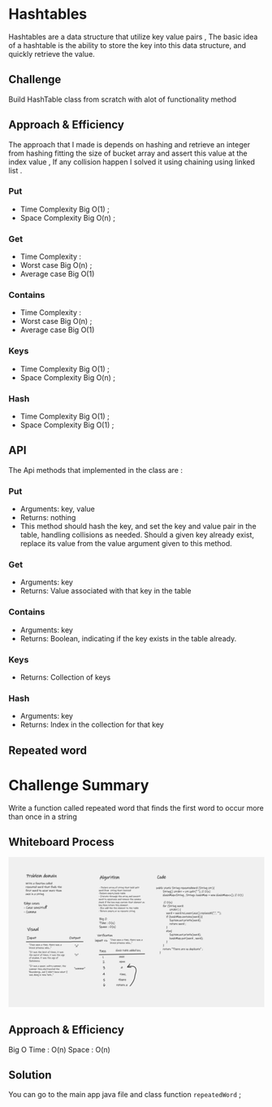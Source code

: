 # Hashtables
Hashtables are a data structure that utilize key value pairs , The basic idea of a hashtable is the ability to store the key into this data structure, and quickly retrieve the value.

## Challenge
Build HashTable class from scratch with alot of functionality method 

## Approach & Efficiency
The approach that I made is depends on hashing and retrieve an integer from hashing fitting the size of bucket array and assert this value at the index value , If any collision happen I solved it using chaining using linked list . 

### Put 
- Time Complexity Big O(1) ; 
- Space Complexity Big O(n) ; 


### Get
- Time Complexity :
- Worst case Big O(n) ;
- Average case Big O(1)



### Contains 
- Time Complexity : 
- Worst case Big O(n) ;
- Average case Big O(1)


### Keys
- Time Complexity Big O(1) ;
- Space Complexity Big O(n) ;

### Hash 
- Time Complexity Big O(1) ;
- Space Complexity Big O(1) ;

## API
The Api methods that implemented in the class are : 

### Put
- Arguments: key, value
- Returns: nothing
- This method should hash the key, and set the key and value pair in the table, handling collisions as needed.
Should a given key already exist, replace its value from the value argument given to this method.

### Get
- Arguments: key
- Returns: Value associated with that key in the table



### Contains
- Arguments: key
- Returns: Boolean, indicating if the key exists in the table already.

### Keys
- Returns: Collection of keys


### Hash
- Arguments: key
- Returns: Index in the collection for that key



## Repeated word 
# Challenge Summary
Write a function called repeated word that finds the first word to occur more than once in a string


## Whiteboard Process
![](./app/src/main/resources/repeat-hashtable.png)

## Approach & Efficiency
Big O
Time : O(n)
Space : O(n)

## Solution
You can go to the main app java file and class function `repeatedWord` ; 
